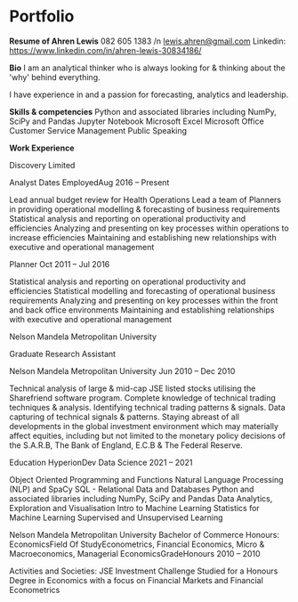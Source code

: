 # Portfolio

**Resume of Ahren Lewis**
082 605 1383 /n
lewis.ahren@gmail.com
Linkedin: https://www.linkedin.com/in/ahren-lewis-30834186/

**Bio**
I am an analytical thinker who is always looking for & thinking about the 'why' behind everything. 

I have experience in and a passion for forecasting, analytics and leadership.

**Skills & competencies**
Python and associated libraries including NumPy, SciPy and Pandas
Jupyter Notebook
Microsoft Excel
Microsoft Office
Customer Service
Management
Public Speaking

**Work Experience**

Discovery Limited

Analyst
Dates EmployedAug 2016 – Present

Lead annual budget review for Health Operations
Lead a team of Planners in providing operational modelling & forecasting of business requirements
Statistical analysis and reporting on operational productivity and efficiencies
Analyzing and presenting on key processes within operations to increase efficiencies
Maintaining and establishing new relationships with executive and operational management

Planner
Oct 2011 – Jul 2016

Statistical analysis and reporting on operational productivity and efficiencies
Statistical modelling and forecasting of operational business requirements
Analyzing and presenting on key processes within the front and back office environments
Maintaining and establishing relationships with executive and operational management

Nelson Mandela Metropolitan University

Graduate Research Assistant

Nelson Mandela Metropolitan University
Jun 2010 – Dec 2010

Technical analysis of large & mid-cap JSE listed stocks utilising the Sharefriend software program. Complete knowledge of technical trading techniques & analysis. Identifying technical trading patterns & signals. Data capturing of technical signals & patterns. Staying abreast of all developments in the global investment environment which may materially affect equities, including but not limited to the monetary policy decisions of the S.A.R.B, The Bank of England, E.C.B & The Federal Reserve.

Education
HyperionDev
Data Science
2021 – 2021

Object Oriented Programming and Functions
Natural Language Processing (NLP) and SpaCy
SQL - Relational Data and Databases
Python and associated libraries including NumPy, SciPy and Pandas
Data Analytics, Exploration and Visualisation
Intro to Machine Learning
Statistics for Machine Learning
Supervised and Unsupervised Learning

Nelson Mandela Metropolitan University
Bachelor of Commerce Honours: EconomicsField Of StudyEconometrics, Financial Economics, Micro & Macroeconomics, Managerial EconomicsGradeHonours
2010 – 2010

Activities and Societies: JSE Investment Challenge
Studied for a Honours Degree in Economics with a focus on Financial Markets and Financial Econometrics

